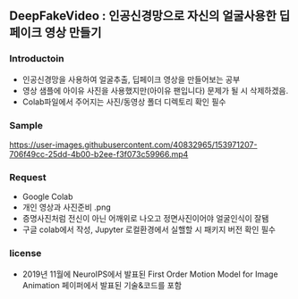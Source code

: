 ## DeepFakeVideo : 인공신경망으로 자신의 얼굴사용한 딥페이크 영상 만들기

### Introductoin
- 인공신경망을 사용하여 얼굴추출, 딥페이크 영상을 만들어보는 공부
- 영상 샘플에 아이유 사진을 사용했지만(아이유 팬입니다) 문제가 될 시 삭제하겠음.
- Colab파일에서 주어지는 사진/동영상 폴더 디렉토리 확인 필수

### Sample

https://user-images.githubusercontent.com/40832965/153971207-706f49cc-25dd-4b00-b2ee-f3f073c59966.mp4



### Request
- Google Colab
- 개인 영상과 사진준비 .png
- 증명사진처럼 전신이 아닌 어깨위로 나오고 정면사진이어야 얼굴인식이 잘됌
- 구글 colab에서 작성, Jupyter 로컬환경에서 실핼할 시 패키지 버전 확인 필수


### license
- 2019년 11월에 NeuroIPS에서 발표된 First Order Motion Model for Image Animation 페이퍼에서 발표된 기술&코드를 포함



